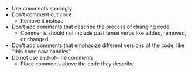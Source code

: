 - Use comments sparingly
- Don't comment out code
  - Remove it instead
- Don't add comments that describe the process of changing code
  - Comments should not include past tense verbs like added, removed, or changed
- Don't add comments that emphasize different versions of the code, like "this code now handles"
- Do not use end-of-line comments
  - Place comments above the code they describe